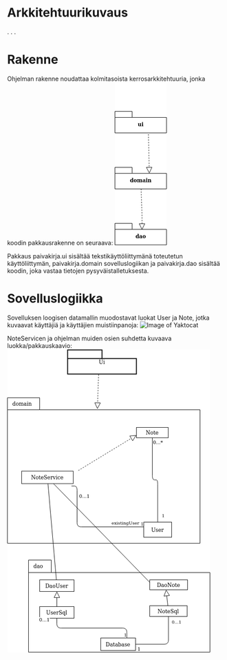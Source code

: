 # Arkkitehtuurikuvaus
. . . 
# Rakenne

Ohjelman rakenne noudattaa kolmitasoista kerrosarkkitehtuuria, jonka koodin pakkausrakenne on seuraava:
![Image of Yaktocat](https://raw.githubusercontent.com/vendiiro/ot.harjoitustyo/master/dokumentaatio/kuvat/Untitled%20Diagram.png)

Pakkaus paivakirja.ui sisältää tekstikäyttöliittymänä toteutetun käyttöliittymän, paivakirja.domain sovelluslogiikan ja paivakirja.dao sisältää koodin, joka vastaa tietojen pysyväistalletuksesta.

# Sovelluslogiikka
Sovelluksen loogisen datamallin muodostavat luokat User ja Note, jotka kuvaavat käyttäjiä ja käyttäjien muistiinpanoja:
![Image of Yaktocat](https://yuml.me/e220d1f7.png)

NoteServicen ja ohjelman muiden osien suhdetta kuvaava luokka/pakkauskaavio:
![Image of Yaktocat](https://raw.githubusercontent.com/vendiiro/ot.harjoitustyo/master/dokumentaatio/kuvat/pakkauskaavio.png)
